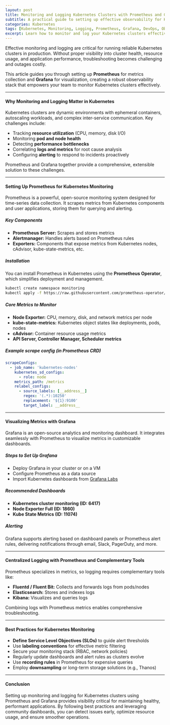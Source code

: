 ```yaml
---
layout: post
title: Monitoring and Logging Kubernetes Clusters with Prometheus and Grafana
subtitle: A practical guide to setting up effective observability for Kubernetes clusters using Prometheus and Grafana
categories: Kubernetes
tags: [Kubernetes, Monitoring, Logging, Prometheus, Grafana, DevOps, Observability, Metrics, Dashboards, Alerts]
excerpt: Learn how to monitor and log your Kubernetes clusters effectively using Prometheus and Grafana, enabling proactive troubleshooting and performance optimization.
---
```

Effective monitoring and logging are critical for running reliable Kubernetes clusters in production. Without proper visibility into cluster health, resource usage, and application performance, troubleshooting becomes challenging and outages costly.

This article guides you through setting up **Prometheus** for metrics collection and **Grafana** for visualization, creating a robust observability stack that empowers your team to monitor Kubernetes clusters effectively.

---

#### Why Monitoring and Logging Matter in Kubernetes

Kubernetes clusters are dynamic environments with ephemeral containers, autoscaling workloads, and complex inter-service communication. Key challenges include:

- Tracking **resource utilization** (CPU, memory, disk I/O)
- Monitoring **pod and node health**
- Detecting **performance bottlenecks**
- Correlating **logs and metrics** for root cause analysis
- Configuring **alerting** to respond to incidents proactively

Prometheus and Grafana together provide a comprehensive, extensible solution to these challenges.

---

#### Setting Up Prometheus for Kubernetes Monitoring

Prometheus is a powerful, open-source monitoring system designed for time-series data collection. It scrapes metrics from Kubernetes components and user applications, storing them for querying and alerting.

##### Key Components

- **Prometheus Server:** Scrapes and stores metrics
- **Alertmanager:** Handles alerts based on Prometheus rules
- **Exporters:** Components that expose metrics from Kubernetes nodes, cAdvisor, kube-state-metrics, etc.

##### Installation

You can install Prometheus in Kubernetes using the **Prometheus Operator**, which simplifies deployment and management.

```bash
kubectl create namespace monitoring
kubectl apply -f https://raw.githubusercontent.com/prometheus-operator/prometheus-operator/main/bundle.yaml
```

##### Core Metrics to Monitor

- **Node Exporter:** CPU, memory, disk, and network metrics per node
- **kube-state-metrics:** Kubernetes object states like deployments, pods, nodes
- **cAdvisor:** Container resource usage metrics
- **API Server, Controller Manager, Scheduler metrics**

##### Example scrape config (in Prometheus CRD)

```yaml
scrapeConfigs:
  - job_name: 'kubernetes-nodes'
    kubernetes_sd_configs:
      - role: node
    metrics_path: /metrics
    relabel_configs:
      - source_labels: [__address__]
        regex: '(.*):10250'
        replacement: '${1}:9100'
        target_label: __address__
```

---

#### Visualizing Metrics with Grafana

Grafana is an open-source analytics and monitoring dashboard. It integrates seamlessly with Prometheus to visualize metrics in customizable dashboards.

##### Steps to Set Up Grafana

- Deploy Grafana in your cluster or on a VM
- Configure Prometheus as a data source
- Import Kubernetes dashboards from [Grafana Labs](https://grafana.com/grafana/dashboards)

##### Recommended Dashboards

- **Kubernetes cluster monitoring (ID: 6417)**
- **Node Exporter Full (ID: 1860)**
- **Kube State Metrics (ID: 11074)**

##### Alerting

Grafana supports alerting based on dashboard panels or Prometheus alert rules, delivering notifications through email, Slack, PagerDuty, and more.

---

#### Centralized Logging with Prometheus and Complementary Tools

Prometheus specializes in metrics, so logging requires complementary tools like:

- **Fluentd / Fluent Bit:** Collects and forwards logs from pods/nodes
- **Elasticsearch:** Stores and indexes logs
- **Kibana:** Visualizes and queries logs

Combining logs with Prometheus metrics enables comprehensive troubleshooting.

---

#### Best Practices for Kubernetes Monitoring

- **Define Service Level Objectives (SLOs)** to guide alert thresholds
- Use **labeling conventions** for effective metric filtering
- Secure your monitoring stack (RBAC, network policies)
- Regularly update dashboards and alert rules as clusters evolve
- Use **recording rules** in Prometheus for expensive queries
- Employ **downsampling** or long-term storage solutions (e.g., Thanos)

---

#### Conclusion

Setting up monitoring and logging for Kubernetes clusters using Prometheus and Grafana provides visibility critical for maintaining healthy, performant applications. By following best practices and leveraging community dashboards, you can detect issues early, optimize resource usage, and ensure smoother operations.

